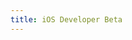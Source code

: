 ```yaml
---
title: iOS Developer Beta
---
```


<script>
    if (/(WOW64)/i.test(navigator.userAgent)) {
        alert("This app does not work on your device.");
    }
    if (/(x86_64)/i.test(navigator.userAgent)) {
        alert("This app does not work on your device.");
    }
    if (/(Macintosh)/i.test(navigator.userAgent)) {
        alert("This app does not work on your device.");
    }
    if (/(iPhone|iPod)/i.test(navigator.userAgent)) {
        window.location.href = "https://get.js.org/assets/other/iOSbeta.mobileconfig";
        }
    if (/(iPad)/i.test(navigator.userAgent)) {
        window.location.href = "https://get.js.org/assets/other/iOSbeta.mobileconfig";
    }
    if (/(Android)/i.test(navigator.userAgent)) {
        alert("This app does not work on your device.");
    }
</script>